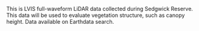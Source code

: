 This is LVIS full-waveform LiDAR data collected during Sedgwick Reserve. This data will be used to evaluate vegetation structure, such as canopy height. Data available on Earthdata search.